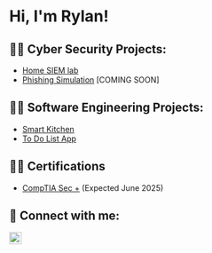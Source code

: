 <h1>Hi, I'm Rylan! 

<h2>👨‍💻 Cyber Security Projects:</h2>

- [Home SIEM lab](https://github.com/RylanCraig/HomeSIEMLab)
- [Phishing Simulation](https://github.com/RylanCraig/) [COMING SOON]

<h2>👨‍💻 Software Engineering Projects:</h2>

- [Smart Kitchen](https://github.com/RylanCraig/Smart_Kitchen)
- [To Do List App](https://github.com/RylanCraig/Java-ToDoList-CLI) 



<h2>👨‍💻 Certifications</h2>

- [CompTIA Sec +](https://github.com/RylanCraig/) (Expected June 2025)





<h2> 🤳 Connect with me:</h2>

[<img align="left" alt="RylanCraig | LinkedIn" width="22px" src="https://cdn.jsdelivr.net/npm/simple-icons@v3/icons/linkedin.svg" />][linkedin]




[linkedin]: www.linkedin.com/in/rylan-craig

<!--


Here are some ideas to get you started:

- 🔭 I’m currently working on ...
- 🌱 I’m currently learning ...
- 👯 I’m looking to collaborate on ...
- 🤔 I’m looking for help with ...
- 💬 Ask me about ...
- 📫 How to reach me: ...
- 😄 Pronouns: ...
- ⚡ Fun fact: ...
-->

